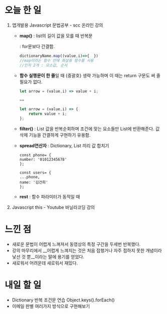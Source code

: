 # 오늘 한 일

1. 앱개발용 Javascript 문법공부 - scc 온라인 강의
    - **map()** : list의 길이 값을 모를 때 반복문

        : for문보다 간결함.

        ```jsx
        dictionaryName.map((value,i)=>{  })
        //map이라는 함수 안에 화살표 함수를 사용
        //인자 2개 : 요소값, 순서
        ```

    - **함수 실행문이 한 줄**일 때 {중괄호} 생략 가능하며 이 때는 return 구문도 써 줄 필요가 없다.

        ```jsx
        let arrow = (value,i) => value + i;

        ==

        let arrow = (value,i) => {
        	return value + i;
        };
        ```

    - **filter()** : List 값을 반복순회하며 조건에 맞는 요소들만 List에 반환해준다. 값 삭제 기능을 간결하게 구현하기 유용함.
    - **spread연산자** : Dictionary, List 끼리 값 합치기

         ```
         const phone= {
        number: '01012345678'
        };

        const users= {
        ...phone,
        name: '김건희'
        };
        ```
        
    - **rest** : 함수 파라미터가 동적일 때


2. Javascript this - Youtube 바닐라코딩 강의

# 느낀 점

- 새로운 문법이 어렵게 느껴져서 동영상의 특정 구간을 두세번 반복했다.
- 강의 마무리에서 __어렵게 느껴지는 것은 처음 접했거나 자주 접하지 못한 개념이라 낯선 것 뿐__이라는 말에 용기를 얻었다.
- 새로워서 어려운데 새로워서 재밌다.

# 내일 할 일

- Dictionary 반복 조건문 연습  Object.keys().forEach()
- 이메일 판별 여러가지 방식으로 구현해보기
